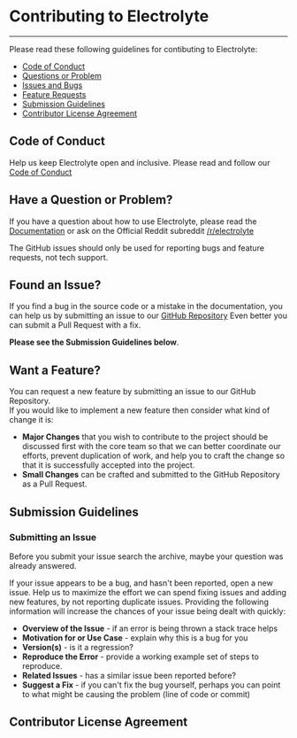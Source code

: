 # Contributing to Electrolyte
----------
Please read these following guidelines for contibuting to Electrolyte:

 - [Code of Conduct](#coc)
 - [Questions or Problem](#question)
 - [Issues and Bugs](#issue)
 - [Feature Requests](#feature)
 - [Submission Guidelines](#submit)
 - [Contributor License Agreement](#cla)

## <a name="coc"></a> Code of Conduct
Help us keep Electrolyte open and inclusive. Please read and follow our
[Code of Conduct][codeofconduct]

## <a name="question"></a> Have a Question or Problem?

If you have a question about how to use Electrolyte, please read the
[Documentation][documentation] or ask on the Official Reddit subreddit [/r/electrolyte][reddit]

The GitHub issues should only be used for reporting bugs and feature requests,
not tech support.

## <a name="issue"></a> Found an Issue?
If you find a bug in the source code or a mistake in the documentation, you can
help us by submitting an issue to our [GitHub Repository][github] Even better you can
submit a Pull Request with a fix.

**Please see the Submission Guidelines below**.

## <a name="feature"></a> Want a Feature?
You can request a new feature by submitting an issue to our GitHub Repository.  
If you would like to implement a new feature then consider what kind of change 
it is:

* **Major Changes** that you wish to contribute to the project should be 
discussed first with the core team so that we can better coordinate our efforts,
prevent duplication of work, and help you to craft the change so that it is
successfully accepted into the project.
* **Small Changes** can be crafted and submitted to the GitHub Repository as a
Pull Request.

## <a name="submit"></a> Submission Guidelines

### Submitting an Issue
Before you submit your issue search the archive, maybe your question was already
answered.

If your issue appears to be a bug, and hasn't been reported, open a new issue.
Help us to maximize the effort we can spend fixing issues and adding new
features, by not reporting duplicate issues.  Providing the following
information will increase the chances of your issue being dealt with quickly:

* **Overview of the Issue** - if an error is being thrown a stack trace helps
* **Motivation for or Use Case** - explain why this is a bug for you
* **Version(s)** - is it a regression?
* **Reproduce the Error** - provide a working example set of steps to reproduce.
* **Related Issues** - has a similar issue been reported before?
* **Suggest a Fix** - if you can't fix the bug yourself, perhaps you can point
to what might be
  causing the problem (line of code or commit)

## <a name="cla"></a> Contributor License Agreement

[website]: http://electrolyte.io
[github]: https://github.com/electrolyte/electrolyte
[documentation]: http://electrolyte.io
[codeofconduct]: https://github.com/electrolyte/code-of-conduct/blob/master/code-of-conduct.md
[reddit]: http://reddit.com/r/electrolyte
[pullrequesthelp]: https://help.github.com/articles/using-pull-requests